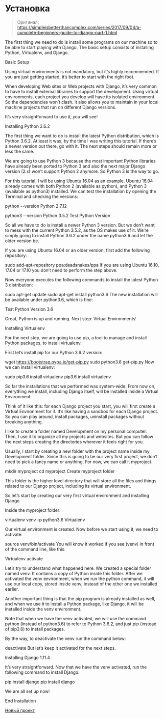 # Установка

> Оригинал: https://simpleisbetterthancomplex.com/series/2017/09/04/a-complete-beginners-guide-to-django-part-1.html

The first thing we need to do is install some programs on our machine so to be able to start playing with Django. The basic setup consists of installing Python, Virtualenv, and Django.

Basic Setup

Using virtual environments is not mandatory, but it’s highly recommended. If you are just getting started, it’s better to start with the right foot.

When developing Web sites or Web projects with Django, it’s very common to have to install external libraries to support the development. Using virtual environments, each project you develop will have its isolated environment. So the dependencies won’t clash. It also allows you to maintain in your local machine projects that run on different Django versions.

It’s very straightforward to use it, you will see!

Installing Python 3.6.2

The first thing we want to do is install the latest Python distribution, which is Python 3.6.2. At least it was, by the time I was writing this tutorial. If there’s a newer version out there, go with it. The next steps should remain more or less the same.

We are going to use Python 3 because the most important Python libraries have already been ported to Python 3 and also the next major Django version (2.x) won’t support Python 2 anymore. So Python 3 is the way to go.

For this tutorial, I will be using Ubuntu 16.04 as an example. Ubuntu 16.04 already comes with both Python 2 (available as python), and Python 3 (available as python3) installed. We can test the installation by opening the Terminal and checking the versions:

python --version
Python 2.7.12

python3 --version
Python 3.5.2
Test Python Version

So all we have to do is install a newer Python 3 version. But we don’t want to mess with the current Python 3.5.2, as the OS makes use of it. We’re simply going to install Python 3.6.2 under the name python3.6 and let the older version be.

If you are using Ubuntu 16.04 or an older version, first add the following repository:

sudo add-apt-repository ppa:deadsnakes/ppa
If you are using Ubuntu 16.10, 17.04 or 17.10 you don’t need to perform the step above.

Now everyone executes the following commands to install the latest Python 3 distribution:

sudo apt-get update
sudo apt-get install python3.6
The new installation will be available under python3.6, which is fine:

Test Python Version 3.6

Great, Python is up and running. Next step: Virtual Environments!

Installing Virtualenv

For the next step, we are going to use pip, a tool to manage and install Python packages, to install virtualenv.

First let’s install pip for our Python 3.6.2 version:

wget https://bootstrap.pypa.io/get-pip.py
sudo python3.6 get-pip.py
Now we can install virtualenv:

sudo pip3.6 install virtualenv
pip3.6 install virtualenv

So far the installations that we performed was system-wide. From now on, everything we install, including Django itself, will be installed inside a Virtual Environment.

Think of it like this: for each Django project you start, you will first create a Virtual Environment for it. It’s like having a sandbox for each Django project. So you can play around, install packages, uninstall packages without breaking anything.

I like to create a folder named Development on my personal computer. Then, I use it to organize all my projects and websites. But you can follow the next steps creating the directories wherever it feels right for you.

Usually, I start by creating a new folder with the project name inside my Development folder. Since this is going to be our very first project, we don’t need to pick a fancy name or anything. For now, we can call it myproject.

mkdir myproject
cd myproject
Create myproject folder

This folder is the higher level directory that will store all the files and things related to our Django project, including its virtual environment.

So let’s start by creating our very first virtual environment and installing Django.

Inside the myproject folder:

virtualenv venv -p python3.6
Virtualenv

Our virtual environment is created. Now before we start using it, we need to activate:

source venv/bin/activate
You will know it worked if you see (venv) in front of the command line, like this:

Virtualenv activate

Let’s try to understand what happened here. We created a special folder named venv. It contains a copy of Python inside this folder. After we activated the venv environment, when we run the python command, it will use our local copy, stored inside venv, instead of the other one we installed earlier.

Another important thing is that the pip program is already installed as well, and when we use it to install a Python package, like Django, it will be installed inside the venv environment.

Note that when we have the venv activated, we will use the command python (instead of python3.6) to refer to Python 3.6.2, and just pip (instead of pip3.6) to install packages.

By the way, to deactivate the venv run the command below:

deactivate
But let’s keep it activated for the next steps.

Installing Django 1.11.4

It’s very straightforward. Now that we have the venv activated, run the following command to install Django:

pip install django
pip install django

We are all set up now!

End Installation

[Новый проект](/part-1/new-project.md)
